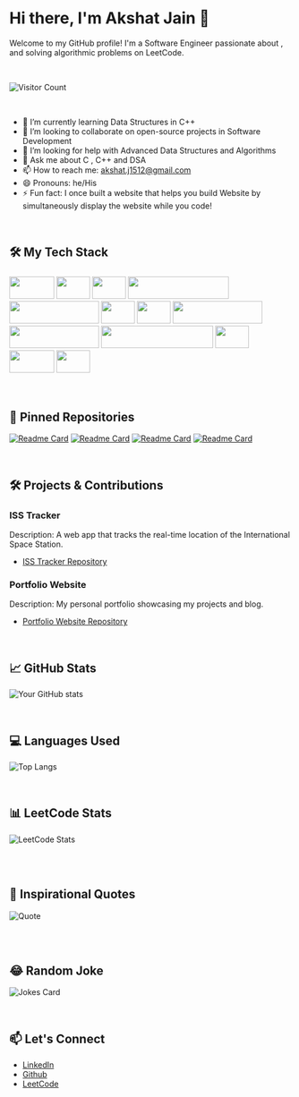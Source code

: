 # Hi there, I'm Akshat Jain 👋

Welcome to my GitHub profile! I'm a Software Engineer passionate about , and solving algorithmic problems on LeetCode.

<br>

![Visitor Count](https://komarev.com/ghpvc/?username=AkshatJ2002&color=blue)

<br>

- 🌱 I’m currently learning Data Structures in C++ 
- 👯 I’m looking to collaborate on open-source projects in Software Development
- 🤔 I’m looking for help with Advanced Data Structures and Algorithms
- 💬 Ask me about C , C++ and DSA
- 📫 How to reach me: akshat.j1512@gmail.com
- 😄 Pronouns: he/His
- ⚡ Fun fact: I once built a website that helps you build Website by simultaneously display the website while you code!

<br>

## 🛠️ My Tech Stack

### <img src="https://img.shields.io/badge/-HTML5-E34F26?style=flat-square&logo=html5&logoColor=white" width="80" height="40" /> <img src="https://img.shields.io/badge/-CSS3-1572B6?style=flat-square&logo=css3" width="60" height="40" /> <img src="https://img.shields.io/badge/-C++-00599C?style=flat-square&logo=cplusplus&logoColor=white" width="60" height="40" /> <img src="https://img.shields.io/badge/-Data%20Structures%20and%20Algorithms-4B9CD3?style=flat-square" width="180" height="40" /> <img src="https://img.shields.io/badge/-Frontend%20Development-4B9CD3?style=flat-square" width="160" height="40" /> <img src="https://img.shields.io/badge/-SQL-4479A1?style=flat-square&logo=sqlite&logoColor=white" width="60" height="40" /> <img src="https://img.shields.io/badge/-DBMS-4B9CD3?style=flat-square" width="60" height="40" /> <img src="https://img.shields.io/badge/-Operating%20Systems-4B9CD3?style=flat-square" width="160" height="40" /> <img src="https://img.shields.io/badge/-Computer%20Networks-4B9CD3?style=flat-square" width="160" height="40" /> <img src="https://img.shields.io/badge/-Software%20Engineering%20Process%20Model-4B9CD3?style=flat-square" width="200" height="40" /> <img src="https://img.shields.io/badge/-C-00599C?style=flat-square&logo=c&logoColor=white" width="60" height="40" /> <img src="https://img.shields.io/badge/-Python-3776AB?style=flat-square&logo=python&logoColor=white" width="80" height="40" /> <img src="https://img.shields.io/badge/-Java-007396?style=flat-square&logo=java&logoColor=white" width="60" height="40" />

<br>

## 📌 Pinned Repositories

[![Readme Card](https://github-readme-stats.vercel.app/api/pin/?username=AkshatJ2002&repo=NusVrse)](https://github.com/AkshatJ2002/repo1)
[![Readme Card](https://github-readme-stats.vercel.app/api/pin/?username=AkshatJ2002&repo=ISS-Tracker)](https://github.com/AkshatJ2002/repo2)
[![Readme Card](https://github-readme-stats.vercel.app/api/pin/?username=AkshatJ2002&repo=Live-Code-Editor)](https://github.com/AkshatJ2002/repo1)
[![Readme Card](https://github-readme-stats.vercel.app/api/pin/?username=AkshatJ2002&repo=Portfolio)](https://github.com/AkshatJ2002/repo2)

<br>

## 🛠️ Projects & Contributions

### ISS Tracker
Description: A web app that tracks the real-time location of the International Space Station.
- [ISS Tracker Repository](https://github.com/AkshatJ2002/ISS-Tracker)

### Portfolio Website
Description: My personal portfolio showcasing my projects and blog.
- [Portfolio Website Repository](https://github.com/AkshatJ2002/Portfolio)
  
<br>

## 📈 GitHub Stats

![Your GitHub stats](https://github-readme-stats.vercel.app/api?username=AkshatJ2002&show_icons=true&theme=wtf)

<br>

## 💻 Languages Used

![Top Langs](https://github-readme-stats.vercel.app/api/top-langs/?username=AkshatJ2002&layout=compact&theme=radical)

<br>

## 📊 LeetCode Stats

![LeetCode Stats](https://leetcard.jacoblin.cool/Akshat_j?theme=wtf&font=Noto%20Sans%20Tamil&ext=heatmap)

<br><br>

## 💬 Inspirational Quotes

![Quote](https://quotes-github-readme.vercel.app/api?type=horizontal&theme=radical)

<br><br>

## 😂 Random Joke

![Jokes Card](https://readme-jokes.vercel.app/api?theme=radical)

<br>

## 📫 Let's Connect

- [LinkedIn](https://linkedin.com/in/akshatjain1512)
- [Github](https://github.com/AkshatJ2002)
- [LeetCode](https://leetcode.com/u/Akshat_j/)
